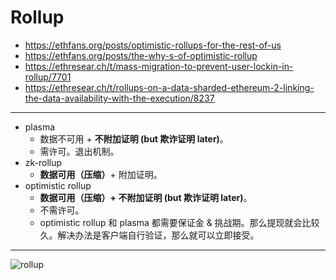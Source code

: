# Rollup

+ https://ethfans.org/posts/optimistic-rollups-for-the-rest-of-us
+ https://ethfans.org/posts/the-why-s-of-optimistic-rollup
+ https://ethresear.ch/t/mass-migration-to-prevent-user-lockin-in-rollup/7701
+ https://ethresear.ch/t/rollups-on-a-data-sharded-ethereum-2-linking-the-data-availability-with-the-execution/8237

---

+ plasma
    * 数据不可用 + **不附加证明 (but 欺诈证明 later)**。
    * 需许可。退出机制。
+ zk-rollup
    * **数据可用（压缩）**+ 附加证明。
+ optimistic rollup
    * **数据可用（压缩）+ 不附加证明 (but 欺诈证明 later)**。
    * 不需许可。
    * optimistic rollup 和 plasma 都需要保证金 & 挑战期。那么提现就会比较久。解决办法是客户端自行验证，那么就可以立即接受。

---

![rollup](https://github.com/ChrisLinn/ink/raw/master/source/_posts/img/crypto/rollup.png)
